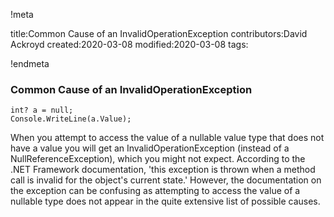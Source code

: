 !meta

title:Common Cause of an InvalidOperationException
contributors:David Ackroyd
created:2020-03-08
modified:2020-03-08
tags:

!endmeta


### Common Cause of an InvalidOperationException
	int? a = null;
	Console.WriteLine(a.Value);
When you attempt to access the value of a  nullable value type that does not have a value you will get an InvalidOperationException (instead of a NullReferenceException), which you might not expect. According to the .NET Framework documentation, 'this exception is thrown when a method call is invalid for the object's current state.' However, the documentation on the exception can be confusing as attempting to access the value of a nullable type does not appear in the quite extensive list of possible causes. 
